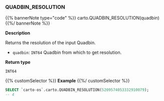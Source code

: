 ### QUADBIN_RESOLUTION

{{% bannerNote type="code" %}}
carto.QUADBIN_RESOLUTION(quadbin)
{{%/ bannerNote %}}

**Description**

Returns the resolution of the input Quadbin.

* `quadbin`: `INT64` Quadbin from which to get resolution.

**Return type**

`INT64`

{{% customSelector %}}
**Example**
{{%/ customSelector %}}

```sql
SELECT `carto-os`.carto.QUADBIN_RESOLUTION(5209574053332910079);
-- 4
```
